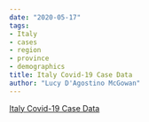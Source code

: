 ```yaml
---
date: "2020-05-17"
tags:
- Italy
- cases
- region
- province
- demographics
title: Italy Covid-19 Case Data
author: "Lucy D'Agostino McGowan"
---
```


[Italy Covid-19 Case Data](https://github.com/pcm-dpc/COVID-19)